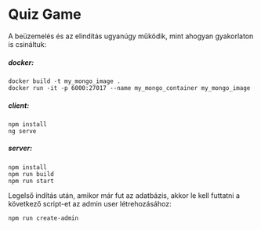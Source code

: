 # Quiz Game
A beüzemelés és az elindítás ugyanúgy működik, mint ahogyan gyakorlaton is csináltuk:

##### docker:
	docker build -t my_mongo_image .
	docker run -it -p 6000:27017 --name my_mongo_container my_mongo_image

##### client:
	npm install
	ng serve

##### server:
	npm install
	npm run build
	npm run start

Legelső indítás után, amikor már fut az adatbázis, akkor le kell futtatni a következő script-et az admin user létrehozásához:

	npm run create-admin